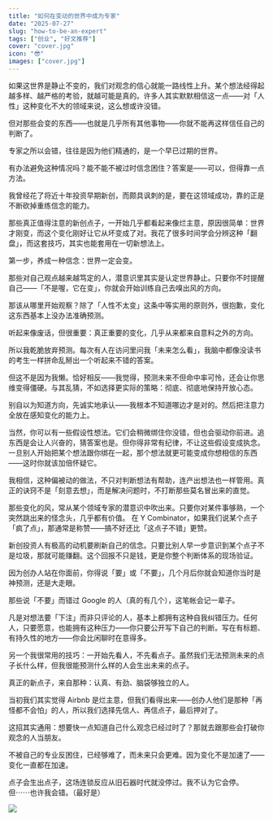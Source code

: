 ```yaml
---
title: "如何在变动的世界中成为专家"
date: "2025-07-27"
slug: "how-to-be-an-expert"
tags: ["创业", "好文推荐"]
cover: "cover.jpg"
icon: "😎"
images: ["cover.jpg"]
---
```

如果这世界是静止不变的，我们对观念的信心就能一路线性上升。某个想法经得起越多样、越严格的考验，就越可能是真的。许多人其实默默相信这一点——对「人性」这种变化不大的领域来说，这么想或许没错。



但对那些会变的东西——也就是几乎所有其他事物——你就不能再这样信任自己的判断了。



专家之所以会错，往往是因为他们精通的，是一个早已过期的世界。



有办法避免这种情况吗？能不能不被过时信念困住？答案是——可以，但得靠一点方法。



我曾经花了将近十年投资早期新创，而颇具讽刺的是，要在这领域成功，靠的正是不断砍掉重练信念的能力。



那些真正值得注意的新创点子，一开始几乎都看起来像烂主意，原因很简单：世界才刚变，而这个变化刚好让它从坏变成了对。我花了很多时间学会分辨这种「翻盘」，而这套技巧，其实也能套用在一切新想法上。



第一步，养成一种信念：世界一定会变。



那些对自己观点越来越笃定的人，潜意识里其实是认定世界静止。只要你不时提醒自己——「不是喔，它在变」，你就会开始训练自己去嗅出风的方向。



那该从哪里开始观察？除了「人性不太变」这条中等实用的原则外，很抱歉，变化这东西基本上没办法准确预测。



听起来像废话，但很重要：真正重要的变化，几乎从来都来自意料之外的方向。



所以我乾脆放弃预测。每次有人在访问里问我「未来怎么看」，我脑中都像没读书的考生一样拼命乱掰出一个听起来不错的答案。



但这不是因为我懒。恰好相反——我觉得，预测未来不但命中率可怜，还会让你思维变得僵硬。与其乱猜，不如选择更实际的策略：彻底、彻底地保持开放心态。



别自以为知道方向，先诚实地承认——我根本不知道哪边才是对的。然后把注意力全放在感知变化的能力上。



当然，你可以有一些假设性想法。它们会稍微绑住你没错，但也会驱动你前进。追东西是会让人兴奋的，猜答案也是。但你得非常有纪律，不让这些假设变成执念。
一旦别人开始把某个想法跟你绑在一起，那个想法就更可能变成你想相信的东西——这时你就该加倍怀疑它。



我相信，这种偏被动的做法，不只对判断想法有帮助，连产出想法也一样管用。真正的诀窍不是「刻意去想」，而是解决问题时，不打断那些莫名冒出来的直觉。



那些变化的风，常从某个领域专家的潜意识中吹出来。只要你对某件事够熟，一个突然跳出来的怪念头，几乎都有价值。
在 Y Combinator，如果我们说某个点子「疯了点」，那通常是称赞——搞不好还比「这点子不错」更赞。



新创投资人有极高的动机要刷新自己的信念。只要比别人早一步意识到某个点子不是垃圾，那就可能赚翻。这个回报不只是钱，更是你整个判断体系的现场验证。



因为创办人站在你面前，你得说「要」或「不要」，几个月后你就会知道你当时是神预测，还是大走眼。



那些说「不要」而错过 Google 的人（真的有几个），这笔帐会记一辈子。



凡是对想法要「下注」而非只评论的人，基本上都拥有这种自我纠错压力。任何人，只要愿意，也能拥有这种压力——你只要公开写下自己的判断。写在有标题、有持久性的地方——你会比闲聊时在意得多。



另一个我很常用的技巧：一开始先看人，不先看点子。虽然我们无法预测未来的点子长什么样，但我很能预测什么样的人会生出未来的点子。



真正的新点子，来自那种：认真、有劲、脑袋够独立的人。



当初我们其实觉得 Airbnb 是烂主意，但我们看得出来——创办人他们是那种「再怪都不会怕」的人，所以我们选择先信人、再信点子，最后押对了。



这招其实通用：想要快一点知道自己什么观念已经过时了？那就去跟那些会打破你观念的人当朋友。



不被自己的专业反困住，已经够难了，而未来只会更难。因为变化不是加速了——变化一直都在加速。



点子会生出点子，这场连锁反应从旧石器时代就没停过。我不认为它会停。
但⋯⋯也许我会错。（最好是）




![](https://prod-files-secure.s3.us-west-2.amazonaws.com/112d0858-5090-4d34-a606-b75eb8d65fd2/46476355-9cf3-4e99-9b7a-3531bc426380/1000202064.png?X-Amz-Algorithm=AWS4-HMAC-SHA256&X-Amz-Content-Sha256=UNSIGNED-PAYLOAD&X-Amz-Credential=ASIAZI2LB466QERU5273%2F20250819%2Fus-west-2%2Fs3%2Faws4_request&X-Amz-Date=20250819T084320Z&X-Amz-Expires=3600&X-Amz-Security-Token=IQoJb3JpZ2luX2VjEG4aCXVzLXdlc3QtMiJIMEYCIQCBks8wzYPT9MdZRBlKNIA8Ov%2FEDvAQ%2BcoMlSLLuiRUCwIhANACgJIVweFvuTgcdv48SeZJshQ3xQMv4xebuzr6Y68OKogECLf%2F%2F%2F%2F%2F%2F%2F%2F%2F%2FwEQABoMNjM3NDIzMTgzODA1IgzsOlO%2FpAHPI%2B2A5Jsq3AMwI9g0aAqYHf1KSMvGZU9FoUKkQEMotG%2FfWtpxvbmnMzokanALPPejK6MXY994r3bru5fhglKRxXHPG0qrYjsxyqwgpePkPfwxgRC57qmTXT3cxJZMYwUs%2FISMIOxkNJMeaJgDTekRWYjtSui5pNB47cuHtEx6G9Na6txUNx5fUFBY0woDeTEfIMRbOwvi1XN5StpHGuUIA8KbUPtwbIztJdZ6nXX6IxBpE39V3vmYOE1gcWJHbZUKQNpfGchqmESv9MJACrF1C8Fc6s4cpfJwQ6Mb1aGK1V2GEgGzz4uLPrvlO0llQZdEFpKHmb3ydkkmEA7LyPkoKJB1xfV9PBsshiyIOOhK5QYf%2Bu9JG55YWNkba17jd327o%2F6cSr%2BVO1G2irYFGX3No8%2FUMKeMx73kFd0YWB79wxiTNrbEBxTpPLd4eBLxQen8Fl4IK3Lp%2BueVVPMD80NepU2pbxq4ZHEHOa2sRnys9LgSrTa33yHOrFCI%2BwGryALUUR8pDaq4nJhPPhprsceAjKGht5sToRaK1P5PNrLpZXOK8uLSbbJj6TYvZna3EvdjItKGCqlm7BZx5oooZguIJJx0Y812ImyZRtFW0QdD3kA0xIWemULbAvUdMqGU%2F58%2FzmmNSzDCl5DFBjqkAQ%2BIjqsbgoAiPpoDsTo6t6cX65cB%2FW2R11vRkfJXcnJXIR05UulJKfS%2Fo8EU6C1eftw25%2FH9kxasWIh0fSMb6W0hQTFGz%2BfMMAq0KXSlUQnRh8GbXSY5zsA58vmP%2Bla2dAwLqn1UdhqSjQhHh58eTgV17N%2BhiXgviT8ROKPCM0Cdglylq0iyO90scsbTKaabzp9FnyTEbOgW3TJTzmTIeS62tcTB&X-Amz-Signature=c773187cfe806ed6a77180aa9a3e1f07bf557f7e49c1a738c40c3aeba40c334e&X-Amz-SignedHeaders=host&x-amz-checksum-mode=ENABLED&x-id=GetObject)

